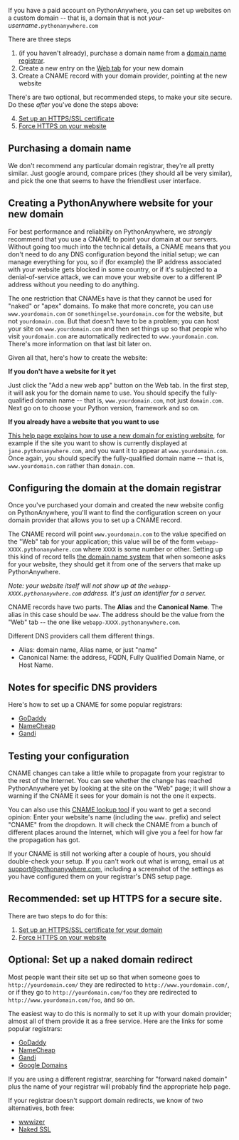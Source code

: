 <!--
.. title: Setting up a custom domain on PythonAnywhere
.. slug: CustomDomains
.. date: 2015-05-13 14:35:28 UTC+01:00
.. tags:
.. category:
.. link:
.. description:
.. type: text
-->


If you have a paid account on PythonAnywhere, you can set up websites on a
custom domain -- that is, a domain that is not *your-username*`.pythonanywhere.com`

There are three steps

  1. (if you haven't already), purchase a domain name from a [domain name registrar](https://en.wikipedia.org/wiki/Domain_name_registrar).
  1. Create a new entry on the [Web tab](https://www.pythonanywhere.com/web_app_setup) for your new domain
  1. Create a CNAME record with your domain provider, pointing at the new website

There's are two optional, but recommended steps, to make your site secure.  Do
these *after* you've done the steps above:

  4. [Set up an HTTPS/SSL certificate](/pages/HTTPSSetup)
  5. [Force HTTPS on your website](/pages/ForcingHTTPS)


## Purchasing a domain name

We don't recommend any particular domain registrar, they're all pretty similar.
Just google around, compare prices (they should all be very similar), and pick
the one that seems to have the friendliest user interface.


## Creating a PythonAnywhere website for your new domain

For best performance and reliability on PythonAnywhere, we *strongly* recommend
that you use a CNAME to point your domain at our servers.  Without
going too much into the technical details, a CNAME means that you don't need
to do any DNS configuration beyond the initial setup; we can manage everything
for you, so if (for example) the IP address associated with your website gets
blocked in some country, or if it's subjected to a denial-of-service attack,
we can move your website over to a different IP address without you needing to
do anything.

The one restriction that CNAMEs have is that they cannot be used for "naked" or "apex"
domains.  To make that more concrete, you can use `www.yourdomain.com` or
`somethingelse.yourdomain.com` for the website, but not `yourdomain.com`.
But that doesn't have to be a problem; you can host your site on `www.yourdomain.com`
and then set things up so that people who visit `yourdomain.com` are automatically
redirected to `www.yourdomain.com`.  There's more information on that last bit later on.

Given all that, here's how to create the website:

**If you don't have a website for it yet**

Just click the "Add a new web app" button on the Web tab.  In the first step,
it will ask you for the domain name to use.  You should specify the
fully-qualified domain name -- that is, `www.yourdomain.com`, not just
`domain.com`.  Next go on to choose your Python version, framework and so on.


**If you already have a website that you want to use**

[This help page explains how to use a new domain for existing website](https://help.pythonanywhere.com/pages/UsingANewDomainForExistingWebApp),
for example if the site you want to show is currently displayed at
`jane.pythonanywhere.com`, and you want it to appear at `www.yourdomain.com`.
Once again, you should specify the
fully-qualified domain name -- that is, `www.yourdomain.com` rather than
`domain.com`.


## Configuring the domain at the domain registrar

Once you've purchased your domain and created the new website config on
PythonAnywhere, you'll want to find the configuration screen on your domain
provider that allows you to set up a CNAME record.

The CNAME record will point `www.yourdomain.com` to the value specified on
the "Web" tab for your application; this value will be of the form
`webapp-XXXX.pythonanywhere.com` where `XXXX` is some number or other.
Setting up this kind of record tells [the domain name system](//en.wikipedia.org/wiki/Domain_Name_System)
that when someone asks for your website, they should get it from one of the servers
that make up PythonAnywhere.

*Note: your website itself will not show up at the `webapp-XXXX.pythonanywhere.com`
address.  It's just an identifier for a server.*

CNAME records have two parts. The **Alias** and the **Canonical Name**. The alias
in this case should be `www`. The address should be the value from the "Web"
tab -- the one like `webapp-XXXX.pythonanywhere.com`.

Different DNS providers call them different things.

  * Alias: domain name, Alias name, or just "name"
  * Canonical Name: the address, FQDN, Fully Qualified Domain Name, or Host Name.


## Notes for specific DNS providers

Here's how to set up a CNAME for some popular registrars:

  * [GoDaddy](https://ca.godaddy.com/help/add-a-cname-record-19236)
  * [NameCheap](https://www.namecheap.com/support/knowledgebase/article.aspx/9646/2237/how-to-create-a-cname-record-for-your-domain)
  * [Gandi](https://wiki.gandi.net/en/dns/zone/cname-record)


## Testing your configuration

CNAME changes can take a little while to propagate from your registrar to the
rest of the Internet. You can see whether the change has reached PythonAnywhere
yet by looking at the site on the "Web" page; it will show a warning if the CNAME it
sees for your domain is not the one it expects.

You can also use this [CNAME lookup tool](https://www.whatsmydns.net/) if you
want to get a second opinion: Enter your website's name (including the `www.`
prefix) and select "CNAME" from the dropdown. It will check the CNAME from a
bunch of different places around the Internet, which will give you a feel for
how far the propagation has got.

If your CNAME is still not working after a couple of hours, you should
double-check your setup.  If you can't work out what is wrong, email us at
[support@pythonanywhere.com](support@pythonanywhere.com), including a screenshot
of the settings as you have configured them on your registrar's DNS setup
page.


## Recommended: set up HTTPS for a secure site.

There are two steps to do for this:

  1. [Set up an HTTPS/SSL certificate for your domain](/pages/HTTPSSetup)
  1. [Force HTTPS on your website](/pages/ForcingHTTPS)


## Optional: Set up a naked domain redirect

Most people want their site set up so that when someone goes to
`http://yourdomain.com/` they are redirected to `http://www.yourdomain.com/`,
or if they go to `http://yourdomain.com/foo` they are redirected to
`http://www.yourdomain.com/foo`, and so on.

The easiest way to do this is normally to set it up with your domain provider;
almost all of them provide it as a free service.   Here are the links for some
popular registrars:

  * [GoDaddy](https://uk.godaddy.com/help/forward-a-domain-12123)
  * [NameCheap](https://www.namecheap.com/support/knowledgebase/article.aspx/385/2237/how-to-redirect-a-url-for-a-domain)
  * [Gandi](https://docs.gandi.net/en/domain_names/common_operations/web_forwarding.html)
  * [Google Domains](https://webmasters.stackexchange.com/a/90405)

If you are using a different registrar, searching for "forward naked domain" plus
the name of your registrar will probably find the appropriate help page.

If your registrar doesn't support domain redirects, we know of two alternatives,
both free:

  * [wwwizer](http://wwwizer.com/naked-domain-redirect)
  * [Naked SSL](https://www.nakedssl.com/)




